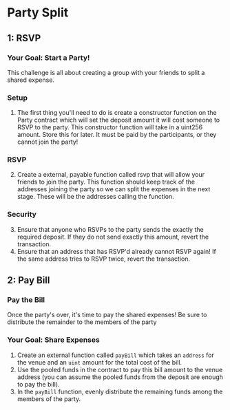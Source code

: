# Party Split

## 1: RSVP
###  Your Goal: Start a Party!
This challenge is all about creating a group with your friends to split a shared expense.

### Setup
1. The first thing you'll need to do is create a constructor function on the Party contract which will set the deposit amount it will cost someone to RSVP to the party. This constructor function will take in a uint256 amount. Store this for later. It must be paid by the participants, or they cannot join the party!
### RSVP
2. Create a external, payable function called rsvp that will allow your friends to join the party. This function should keep track of the addresses joining the party so we can split the expenses in the next stage. These will be the addresses calling the function.
### Security
3. Ensure that anyone who RSVPs to the party sends the exactly the required deposit. If they do not send exactly this amount, revert the transaction.
4. Ensure that an address that has RSVP'd already cannot RSVP again! If the same address tries to RSVP twice, revert the transaction.

## 2: Pay Bill
### Pay the Bill
Once the party's over, it's time to pay the shared expenses! Be sure to distribute the remainder to the members of the party 

### Your Goal: Share Expenses
1. Create an external function called `payBill` which takes an `address` for the venue and an `uint` amount for the total cost of the bill.
1. Use the pooled funds in the contract to pay this bill amount to the venue address (you can assume the pooled funds from the deposit are enough to pay the bill).
1. In the `payBill` function, evenly distribute the remaining funds among the members of the party.